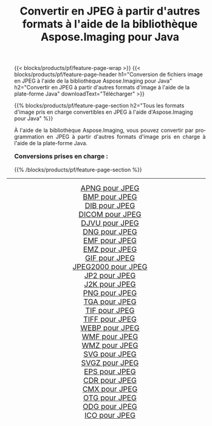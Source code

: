 ﻿---
title: Convertir en JPEG à partir d'autres formats à l'aide de la bibliothèque Aspose.Imaging pour Java 
weight: 3920
url: /fr/java/conversion/to/jpeg/ 
lang: fr
langdirlevel: 2
locales: zh-hans,ja,it,ru,de,es,fr,nl,id,lt,pl,pt,vi,tr,ko,zh-hant,ar,hi,th,sv,cs,uk,he
description: En utilisant Aspose.Imaging, vous pouvez convertir en JPEG à partir d'autres formats en utilisant Java
---

{{< blocks/products/pf/feature-page-wrap >}}
{{< blocks/products/pf/feature-page-header h1="Conversion de fichiers image en JPEG à l'aide de la bibliothèque Aspose.Imaging pour Java" h2="Convertir en JPEG à partir d'autres formats d'image à l'aide de la plate-forme Java" downloadText="Télécharger" >}}


{{% blocks/products/pf/feature-page-section  h2="Tous les formats d'image pris en charge convertibles en JPEG à l'aide d'Aspose.Imaging pour Java" %}}
<p align=justify>À l'aide de la bibliothèque Aspose.Imaging, vous pouvez convertir par programmation en JPEG à partir d'autres formats d'image pris en charge à l'aide de la plate-forme Java.</p>
<h3 style="margin-top:16px;">
Conversions prises en charge :
</h3>
{{% /blocks/products/pf/feature-page-section %}}
<div class="container-fluid productfamilypage bg-gray">
    <div class="convertypes bg-gray agp-content section">
        <div class="container">
		<hr style="margin-left:-20px;"/>
		<div class="row other-converters" style="gap: 10px;font-size: 19px;text-align:center;">
		    <div class='col-md-3 other-converter remove-lp remove-rp'><a href="/imaging/fr/java/conversion/apng-to-jpeg/" style="padding:15px;">APNG pour JPEG</a></div>
<div class='col-md-3 other-converter remove-lp remove-rp'><a href="/imaging/fr/java/conversion/bmp-to-jpeg/" style="padding:15px;">BMP pour JPEG</a></div>
<div class='col-md-3 other-converter remove-lp remove-rp'><a href="/imaging/fr/java/conversion/dib-to-jpeg/" style="padding:15px;">DIB pour JPEG</a></div>
<div class='col-md-3 other-converter remove-lp remove-rp'><a href="/imaging/fr/java/conversion/dicom-to-jpeg/" style="padding:15px;">DICOM pour JPEG</a></div>
<div class='col-md-3 other-converter remove-lp remove-rp'><a href="/imaging/fr/java/conversion/djvu-to-jpeg/" style="padding:15px;">DJVU pour JPEG</a></div>
<div class='col-md-3 other-converter remove-lp remove-rp'><a href="/imaging/fr/java/conversion/dng-to-jpeg/" style="padding:15px;">DNG pour JPEG</a></div>
<div class='col-md-3 other-converter remove-lp remove-rp'><a href="/imaging/fr/java/conversion/emf-to-jpeg/" style="padding:15px;">EMF pour JPEG</a></div>
<div class='col-md-3 other-converter remove-lp remove-rp'><a href="/imaging/fr/java/conversion/emz-to-jpeg/" style="padding:15px;">EMZ pour JPEG</a></div>
<div class='col-md-3 other-converter remove-lp remove-rp'><a href="/imaging/fr/java/conversion/gif-to-jpeg/" style="padding:15px;">GIF pour JPEG</a></div>
<div class='col-md-3 other-converter remove-lp remove-rp'><a href="/imaging/fr/java/conversion/jpeg2000-to-jpeg/" style="padding:15px;">JPEG2000 pour JPEG</a></div>
<div class='col-md-3 other-converter remove-lp remove-rp'><a href="/imaging/fr/java/conversion/jp2-to-jpeg/" style="padding:15px;">JP2 pour JPEG</a></div>
<div class='col-md-3 other-converter remove-lp remove-rp'><a href="/imaging/fr/java/conversion/j2k-to-jpeg/" style="padding:15px;">J2K pour JPEG</a></div>
<div class='col-md-3 other-converter remove-lp remove-rp'><a href="/imaging/fr/java/conversion/png-to-jpeg/" style="padding:15px;">PNG pour JPEG</a></div>
<div class='col-md-3 other-converter remove-lp remove-rp'><a href="/imaging/fr/java/conversion/tga-to-jpeg/" style="padding:15px;">TGA pour JPEG</a></div>
<div class='col-md-3 other-converter remove-lp remove-rp'><a href="/imaging/fr/java/conversion/tif-to-jpeg/" style="padding:15px;">TIF pour JPEG</a></div>
<div class='col-md-3 other-converter remove-lp remove-rp'><a href="/imaging/fr/java/conversion/tiff-to-jpeg/" style="padding:15px;">TIFF pour JPEG</a></div>
<div class='col-md-3 other-converter remove-lp remove-rp'><a href="/imaging/fr/java/conversion/webp-to-jpeg/" style="padding:15px;">WEBP pour JPEG</a></div>
<div class='col-md-3 other-converter remove-lp remove-rp'><a href="/imaging/fr/java/conversion/wmf-to-jpeg/" style="padding:15px;">WMF pour JPEG</a></div>
<div class='col-md-3 other-converter remove-lp remove-rp'><a href="/imaging/fr/java/conversion/wmz-to-jpeg/" style="padding:15px;">WMZ pour JPEG</a></div>
<div class='col-md-3 other-converter remove-lp remove-rp'><a href="/imaging/fr/java/conversion/svg-to-jpeg/" style="padding:15px;">SVG pour JPEG</a></div>
<div class='col-md-3 other-converter remove-lp remove-rp'><a href="/imaging/fr/java/conversion/svgz-to-jpeg/" style="padding:15px;">SVGZ pour JPEG</a></div>
<div class='col-md-3 other-converter remove-lp remove-rp'><a href="/imaging/fr/java/conversion/eps-to-jpeg/" style="padding:15px;">EPS pour JPEG</a></div>
<div class='col-md-3 other-converter remove-lp remove-rp'><a href="/imaging/fr/java/conversion/cdr-to-jpeg/" style="padding:15px;">CDR pour JPEG</a></div>
<div class='col-md-3 other-converter remove-lp remove-rp'><a href="/imaging/fr/java/conversion/cmx-to-jpeg/" style="padding:15px;">CMX pour JPEG</a></div>
<div class='col-md-3 other-converter remove-lp remove-rp'><a href="/imaging/fr/java/conversion/otg-to-jpeg/" style="padding:15px;">OTG pour JPEG</a></div>
<div class='col-md-3 other-converter remove-lp remove-rp'><a href="/imaging/fr/java/conversion/odg-to-jpeg/" style="padding:15px;">ODG pour JPEG</a></div>
<div class='col-md-3 other-converter remove-lp remove-rp'><a href="/imaging/fr/java/conversion/ico-to-jpeg/" style="padding:15px;">ICO pour JPEG</a></div>
                </div>
        </div>
    </div>
</div>
<br/>


